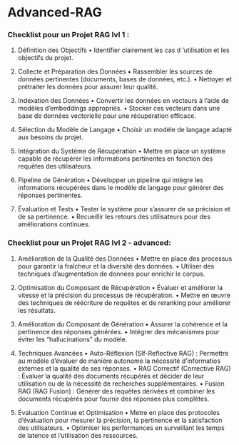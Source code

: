# Advanced-RAG

### Checklist pour un Projet RAG lvl 1 :   
1.	Définition des Objectifs
	•	Identifier clairement les cas d ’utilisation et les objectifs du projet.

2.	Collecte et Préparation des Données
	•	Rassembler les sources de données pertinentes (documents, bases de données, etc.).
	•	Nettoyer et prétraiter les données pour assurer leur qualité.

3.	Indexation des Données
	•	Convertir les données en vecteurs à l’aide de modèles d’embeddings appropriés.
	•	Stocker ces vecteurs dans une base de données vectorielle pour une récupération efficace.

4.	Sélection du Modèle de Langage
	•	Choisir un modèle de langage adapté aux besoins du projet.

5.	Intégration du Système de Récupération
	•	Mettre en place un système capable de récupérer les informations pertinentes en fonction des requêtes des utilisateurs.

6.	Pipeline de Génération
	•	Développer un pipeline qui intègre les informations récupérées dans le modèle de langage pour générer des réponses pertinentes.

7.	Évaluation et Tests
	•	Tester le système pour s’assurer de sa précision et de sa pertinence.
	•	Recueillir les retours des utilisateurs pour des améliorations continues.


### Checklist pour un Projet RAG lvl 2 - advanced: 
1.	Amélioration de la Qualité des Données
	•	Mettre en place des processus pour garantir la fraîcheur et la diversité des données.
	•	Utiliser des techniques d’augmentation de données pour enrichir le corpus.

2.	Optimisation du Composant de Récupération
	•	Évaluer et améliorer la vitesse et la précision du processus de récupération.
	•	Mettre en œuvre des techniques de réécriture de requêtes et de reranking pour améliorer les résultats.

3.	Amélioration du Composant de Génération
	•	Assurer la cohérence et la pertinence des réponses générées.
	•	Intégrer des mécanismes pour éviter les “hallucinations” du modèle.

4.	Techniques Avancées
	•	Auto-Réflexion (Slf-Reflective RAG) : Permettre au modèle d’évaluer de manière autonome la nécessité d’informatios externes et la qualité de ses réponses.
	•	RAG Correctif (Corrective RAG) : Évaluer la qualité des documents récupérés et décider de leur utilisation ou de la nécessité de recherches supplémentaires.
	•	Fusion RAG (RAG Fusion) : Générer des requêtes dérivées et combiner les documents récupérés pour fournir des réponses plus complètes.

5.	Évaluation Continue et Optimisation
	•	Metre en place des protocoles d’évaluation pour mesurer la précision, la pertinence et la satisfaction des utilisateurs.
	•	Optimiser les performances en surveillant les temps de latence et l’utilisation des ressources.
